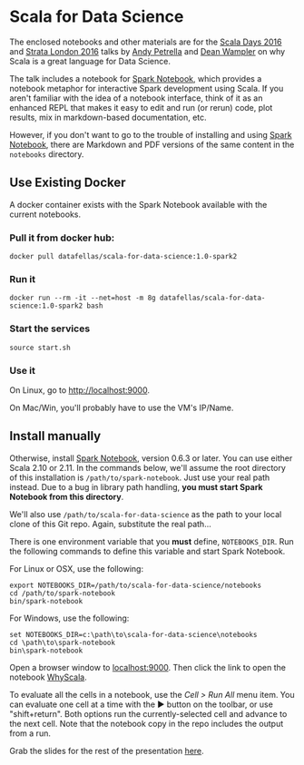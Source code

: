 # Scala for Data Science

The enclosed notebooks and other materials are for the [Scala Days 2016](http://www.scaladays.org/) and [Strata London 2016](http://conferences.oreilly.com/strata/hadoop-big-data-eu/public/schedule/detail/49739) talks by [Andy Petrella](mailto:noootsab@data-fellas.guru) and [Dean Wampler](dean.wampler@lightbend.com) on why Scala is a great language for Data Science.

The talk includes a notebook for [Spark Notebook](http://spark-notebook.io/), which provides a notebook metaphor for interactive Spark development using Scala. If you aren't familiar with the idea of a notebook interface, think of it as an enhanced REPL that makes it easy to edit and run (or rerun) code, plot results, mix in markdown-based documentation, etc.

However, if you don't want to go to the trouble of installing and using [Spark Notebook](http://spark-notebook.io/), there are Markdown and PDF versions of the same content in the `notebooks` directory.

## Use Existing Docker
A docker container exists with the Spark Notebook available with the current notebooks.

### Pull it from docker hub:
```
docker pull datafellas/scala-for-data-science:1.0-spark2
```

### Run it
```
docker run --rm -it --net=host -m 8g datafellas/scala-for-data-science:1.0-spark2 bash
```

### Start the services
```
source start.sh
```

### Use it
On Linux, go to [http://localhost:9000](http://localhost:9000).

On Mac/Win, you'll probably have to use the VM's IP/Name.


## Install manually

Otherwise, install [Spark Notebook](http://spark-notebook.io/), version 0.6.3 or later. You can use either Scala 2.10 or 2.11. In the commands below, we'll assume the root directory of this installation is `/path/to/spark-notebook`. Just use your real path instead. Due to a bug in library path handling, **you must start Spark Notebook from this directory**. 

We'll also use `/path/to/scala-for-data-science` as the path to your local clone of this Git repo. Again, substitute the real path...

There is one environment variable that you **must** define, `NOTEBOOKS_DIR`. Run the following commands to define this variable and start Spark Notebook.

For Linux or OSX, use the following:
```
export NOTEBOOKS_DIR=/path/to/scala-for-data-science/notebooks
cd /path/to/spark-notebook
bin/spark-notebook
```

For Windows, use the following:
```
set NOTEBOOKS_DIR=c:\path\to\scala-for-data-science\notebooks
cd \path\to\spark-notebook
bin\spark-notebook
```

Open a browser window to [localhost:9000](http://localhost:9000). Then click the link to open the notebook [WhyScala](http://localhost:9000/notebooks/WhyScala.snb). 

To evaluate all the cells in a notebook, use the _Cell > Run All_ menu item. You can evaluate one cell at a time with the ▶︎ button on the toolbar, or use "shift+return". Both options run the currently-selected cell and advance to the next cell. Note that the notebook copy in the repo includes the output from a run.

Grab the slides for the rest of the presentation [here](https://docs.google.com/a/data-fellas.guru/presentation/d/1d7vT3mgo4ppHXHtKRQjcVW8SsMs3PeRAkq3PHRgWKaQ/edit?usp=sharing).

